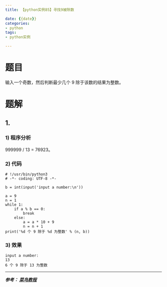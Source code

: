 ```yaml
---
title: 【python实例85】寻找9被除数

date: {{date}}
categories:
- python
tags:
- python实例

---
```

# 题目
输入一个奇数，然后判断最少几个 9 除于该数的结果为整数。

# 题解
## 1.
### 1) 程序分析
999999 / 13 = 76923。
### 2) 代码

```
# !/usr/bin/python3
# -*- coding: UTF-8 -*-

b = int(input('input a number:\n'))

a = 9
n = 1
while 1:
    if a % b == 0:
        break
    else:
        a = a * 10 + 9
        n = n + 1
print('%d 个 9 除于 %d 为整数' % (n, b))

```

### 3) 效果
```
input a number:
13
6 个 9 除于 13 为整数
```


---
***参考：
[菜鸟教程](https://www.runoob.com/python/python-100-examples.html)***
